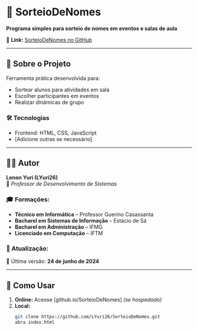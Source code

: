 # 🎲 SorteioDeNomes  

**Programa simples para sorteio de nomes em eventos e salas de aula**  

🔗 **Link:** [SorteioDeNomes no GitHub](https://github.com/LYuri26/SorteioDeNomes)  

---

## **📖 Sobre o Projeto**  
Ferramenta prática desenvolvida para:  
- Sortear alunos para atividades em sala  
- Escolher participantes em eventos  
- Realizar dinâmicas de grupo  

### **🛠 Tecnologias**  
- Frontend: HTML, CSS, JavaScript  
- [Adicione outras se necessário]  

---

## **👨‍🏫 Autor**  

**Lenon Yuri (LYuri26)**  
📌 *Professor de Desenvolvimento de Sistemas*  

### **🎓 Formações:**  
- **Técnico em Informática** – Professor Guerino Casassanta  
- **Bacharel em Sistemas de Informação** – Estácio de Sá  
- **Bacharel em Administração** – IFMG  
- **Licenciado em Computação** – IFTM  

### **📅 Atualização:**  
🔄 Última versão: **24 de junho de 2024**  

---

## **🚀 Como Usar**  
1. **Online:** Acesse [github.io/SorteioDeNomes] *(se hospedado)*  
2. **Local:**  
   ```bash
   git clone https://github.com/LYuri26/SorteioDeNomes.git
   abra index.html
